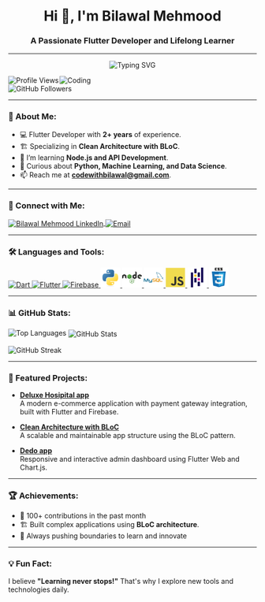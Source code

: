 <h1 align="center">Hi 👋, I'm Bilawal Mehmood</h1>
<h3 align="center">A Passionate Flutter Developer and Lifelong Learner</h3>

---

<p align="center">
  <img src="https://readme-typing-svg.demolab.com?font=Fira+Code&weight=500&size=24&pause=1000&color=F7567C&width=435&lines=Flutter+Developer;Expert+in+Clean+Architecture+with+BLoC;Lifelong+Learner+and+Innovator" alt="Typing SVG">
</p>

<img align="right" alt="Coding" width="400" src="https://static1.s123-cdn-static-a.com/uploads/5555641/normal_614650aa3c2a1.gif">

<p align="left"> <img src="https://komarev.com/ghpvc/?username=bilawalmehmood&label=Profile%20views&color=0e75b6&style=flat" alt="Profile Views" /> 
<img src="https://img.shields.io/github/followers/bilawalmehmood?label=Followers" alt="GitHub Followers">
</p>

---

### 🌟 About Me:
- 💻 Flutter Developer with **2+ years** of experience.
- 🏗 Specializing in **Clean Architecture with BLoC**.
- 🌱 I’m learning **Node.js and API Development**.
- 🧠 Curious about **Python, Machine Learning, and Data Science**.
- 📫 Reach me at **codewithbilawal@gmail.com**.

---

### 🔗 Connect with Me:
<p align="left">
<a href="https://linkedin.com/in/bilawal-mehmood-17b54b1b8" target="_blank">
  <img align="center" src="https://img.shields.io/badge/-LinkedIn-%230077B5?style=for-the-badge&logo=linkedin&logoColor=white" alt="Bilawal Mehmood LinkedIn" />
</a>
<a href="mailto:codewithbilawal@gmail.com">
  <img align="center" src="https://img.shields.io/badge/-Gmail-EA4335?style=for-the-badge&logo=gmail&logoColor=white" alt="Email" />
</a>
</p>

---

### 🛠️ Languages and Tools:
<p align="left">
  <a href="https://dart.dev" target="_blank">
    <img src="https://www.vectorlogo.zone/logos/dartlang/dartlang-icon.svg" alt="Dart" width="40" height="40"/>
  </a>
  <a href="https://flutter.dev" target="_blank">
    <img src="https://www.vectorlogo.zone/logos/flutterio/flutterio-icon.svg" alt="Flutter" width="40" height="40"/>
  </a>
  <a href="https://firebase.google.com/" target="_blank">
    <img src="https://www.vectorlogo.zone/logos/firebase/firebase-icon.svg" alt="Firebase" width="40" height="40"/>
  </a>
  <a href="https://www.python.org" target="_blank">
    <img src="https://raw.githubusercontent.com/devicons/devicon/master/icons/python/python-original.svg" alt="Python" width="40" height="40"/>
  </a>
  <a href="https://nodejs.org" target="_blank">
    <img src="https://raw.githubusercontent.com/devicons/devicon/master/icons/nodejs/nodejs-original-wordmark.svg" alt="Node.js" width="40" height="40"/>
  </a>
  <a href="https://www.mysql.com/" target="_blank">
    <img src="https://raw.githubusercontent.com/devicons/devicon/master/icons/mysql/mysql-original-wordmark.svg" alt="MySQL" width="40" height="40"/>
  </a>
  <a href="https://developer.mozilla.org/en-US/docs/Web/JavaScript" target="_blank">
    <img src="https://raw.githubusercontent.com/devicons/devicon/master/icons/javascript/javascript-original.svg" alt="JavaScript" width="40" height="40"/>
  </a>
  <a href="https://pandas.pydata.org/" target="_blank">
    <img src="https://raw.githubusercontent.com/devicons/devicon/2ae2a900d2f041da66e950e4d48052658d850630/icons/pandas/pandas-original.svg" alt="Pandas" width="40" height="40"/>
  </a>
  <a href="https://www.w3schools.com/css/" target="_blank">
    <img src="https://raw.githubusercontent.com/devicons/devicon/master/icons/css3/css3-original-wordmark.svg" alt="CSS3" width="40" height="40"/>
  </a>
</p>

---

### 📊 GitHub Stats:
<p>
<img align="left" src="https://github-readme-stats.vercel.app/api/top-langs?username=jattbilawaljatt786@gmail.co&show_icons=true&locale=en&layout=compact&theme=radical" alt="Top Languages" />
</p>

<p>&nbsp;<img align="center" src="https://github-readme-stats.vercel.app/api?username=jattbilawaljatt786@gmail.co&show_icons=true&locale=en&theme=radical" alt="GitHub Stats" /></p>

<p><img align="center" src="https://github-readme-streak-stats.herokuapp.com/?user=jattbilawaljatt786@gmail.com&theme=radical" alt="GitHub Streak" /></p>

---

### 🚀 Featured Projects:
- **[Deluxe Hosipital app](https://github.com/your-repository-link)**  
  A modern e-commerce application with payment gateway integration, built with Flutter and Firebase.

- **[Clean Architecture with BLoC](https://github.com/your-repository-link)**  
  A scalable and maintainable app structure using the BLoC pattern.

- **[Dedo app](https://github.com/your-repository-link)**  
  Responsive and interactive admin dashboard using Flutter Web and Chart.js.

---

### 🏆 Achievements:
- 🌟 100+ contributions in the past month
- 🏗 Built complex applications using **BLoC architecture**.
- 🎯 Always pushing boundaries to learn and innovate

---

### 💡 Fun Fact:
I believe **"Learning never stops!"** That's why I explore new tools and technologies daily.
